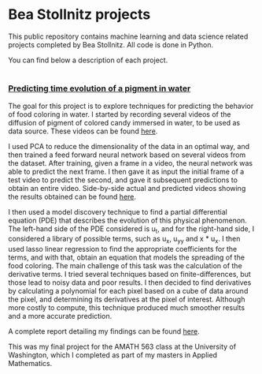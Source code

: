 # Bea Stollnitz projects

This public repository contains machine learning and data science related projects completed by Bea Stollnitz. All code is done in Python.

You can find below a description of each project.

# <h3><a href="https://github.com/bstollnitz/portfolio/tree/master/PigmentInWater">Predicting time evolution of a pigment in water</a></h3>

The goal for this project is to explore techniques for predicting the behavior of food coloring in water. I started by recording 
several videos of the diffusion of pigment of colored candy immersed in water, to be used as data source. These videos can be found 
<a href="https://1drv.ms/u/s!AiCY1Uw6PbEfhaEncETEzJ0kakis6g?e=p3rMWV">here</a>. 

I used PCA to reduce the dimensionality of the data in an optimal way, and then trained a feed forward neural network based
on several videos from the dataset. After training, given a frame in a video, the neural network was
able to predict the next frame. I then gave it as input the initial frame of a test video to predict the second, and 
gave it subsequent predictions to obtain an entire video. 
Side-by-side actual and predicted videos showing the results obtained can be found 
<a href="https://1drv.ms/u/s!AiCY1Uw6PbEfhaEl_af5l_21j08xQA?e=JgxWFc">here</a>.

I then used a model discovery technique to find a partial differential equation (PDE) that describes the evolution of this physical
phenomenon. The left-hand side of the PDE considered is u<sub>t</sub>, and for the right-hand side, I 
considered a library of possible terms, such as u<sub>x</sub>, u<sub>yy</sub> and x * u<sub>x</sub>. I then used lasso 
linear regression to find the appropriate coefficients for the terms, and with that, obtain an equation that models the spreading of the
food coloring. The main challenge of this task was the calculation of the derivative terms. I tried several techniques based on 
finite-differences, but those lead to noisy data and poor results. I then decided to find derivatives by calculating a polynomial 
for each pixel based on a cube of data around the pixel, and determining its derivatives at the pixel of interest. Although more costly 
to compute, this technique produced much smoother results and a more accurate prediction.

A complete report detailing my findings can be found <a href="https://1drv.ms/b/s!AiCY1Uw6PbEfhaFJ5OYrjkuDQr3_-g?e=hhxgtt">here</a>.

This was my final project for the AMATH 563 class at the University of Washington, which I completed as part of my masters in 
Applied Mathematics.
